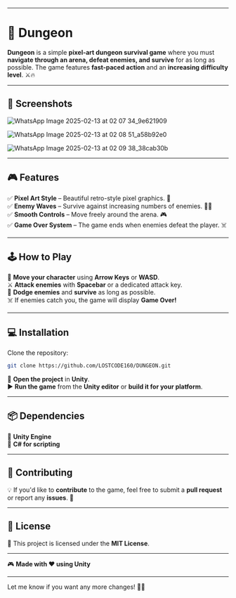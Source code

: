 

---

# 🏰 Dungeon  

**Dungeon** is a simple **pixel-art dungeon survival game** where you must **navigate through an arena, defeat enemies, and survive** for as long as possible. The game features **fast-paced action** and an **increasing difficulty level**. ⚔️🔥  

---

## 📸 Screenshots  
![WhatsApp Image 2025-02-13 at 02 07 34_9e621909](https://github.com/user-attachments/assets/69fd4cfd-3b5f-4596-a006-c3698e1b1003)

![WhatsApp Image 2025-02-13 at 02 08 51_a58b92e0](https://github.com/user-attachments/assets/a7e074e7-87e0-466d-b3a8-f80d71d2ea83)

![WhatsApp Image 2025-02-13 at 02 09 38_38cab30b](https://github.com/user-attachments/assets/e2fa6c76-6d7c-47db-803c-d682d91b7fba)


---

## 🎮 Features  

✅ **Pixel Art Style** – Beautiful retro-style pixel graphics. 🎨  
✅ **Enemy Waves** – Survive against increasing numbers of enemies. 👹👺  
✅ **Smooth Controls** – Move freely around the arena. 🎮  
✅ **Game Over System** – The game ends when enemies defeat the player. ☠️  

---

## 🕹️ How to Play  

🎯 **Move your character** using **Arrow Keys** or **WASD**.  
⚔️ **Attack enemies** with **Spacebar** or a dedicated attack key.  
🏃 **Dodge enemies** and **survive** as long as possible.  
☠️ If enemies catch you, the game will display **Game Over!**  

---

## 💻 Installation  

Clone the repository:  

```sh
git clone https://github.com/LOSTCODE160/DUNGEON.git
```

📂 **Open the project** in **Unity**.  
▶️ **Run the game** from the **Unity editor** or **build it for your platform**.  

---

## 📦 Dependencies  

🔹 **Unity Engine**  
🔹 **C# for scripting**  

---

## 🤝 Contributing  

💡 If you'd like to **contribute** to the game, feel free to submit a **pull request** or report any **issues**. 🚀  

---

## 📜 License  

📝 This project is licensed under the **MIT License**.  

---

🎮 **Made with ❤️ using Unity**  

---

Let me know if you want any more changes! 🚀🔥
